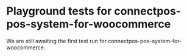 # Playground tests for connectpos-pos-system-for-woocommerce
We are still awaiting the first test run for connectpos-pos-system-for-woocommerce.

